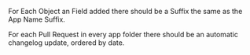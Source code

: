 For Each Object an Field added there should be a Suffix the same as the App Name Suffix.

For each Pull Request in every app folder there should be an automatic changelog update, ordered by date.

